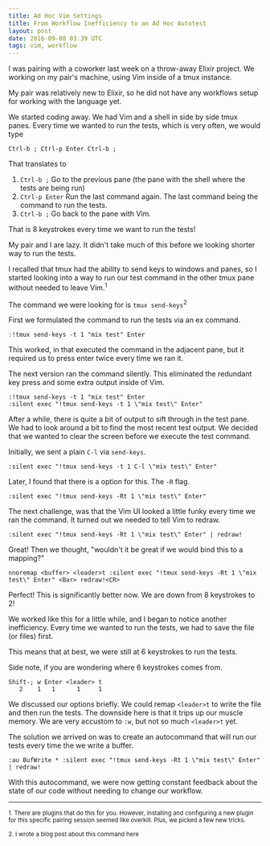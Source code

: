 ```yaml
---
title: Ad Hoc Vim Settings
title: From Workflow Inefficiency to an Ad Hoc Autotest
layout: post
date: 2016-09-08 03:39 UTC
tags: vim, workflow
---
```


I was pairing with a coworker last week on a throw-away Elixir project. We working on my pair's machine, using Vim inside of a tmux instance.

My pair was relatively new to Elixir, so he did not have any workflows setup for working with the language yet.

We started coding away. We had Vim and a shell in side by side tmux panes. Every time we wanted to run the tests, which is very often, we would type

```
Ctrl-b ; Ctrl-p Enter Ctrl-b ;
```
That translates to

1. `Ctrl-b ;` Go to the previous pane (the pane with the shell where the tests are being run)
2. `Ctrl-p Enter` Run the last command again. The last command being the command to run the tests.
3. `Ctrl-b ;` Go back to the pane with Vim.

That is 8 keystrokes every time we want to run the tests!

My pair and I are lazy. It didn't take much of this before we looking shorter way to run the tests.

I recalled that tmux had the ability to send keys to windows and panes, so I started looking into a way to run our test command in the other tmux pane without needed to leave Vim.<sup>1</sup>

The command we were looking for is `tmux send-keys`<sup>2</sup>

First we formulated the command to run the tests via an ex command.

```vimscript
:!tmux send-keys -t 1 "mix test" Enter
```

This worked, in that executed the command in the adjacent pane, but it required us to press enter twice every time we ran it.

The next version ran the command silently. This eliminated the redundant key press and some extra output inside of Vim.

```vimscript
:!tmux send-keys -t 1 "mix test" Enter
:silent exec "!tmux send-keys -t 1 \"mix test\" Enter"
```

After a while, there is quite a bit of output to sift through in the test pane. We had to look around a bit to find the most recent test output. We decided that we wanted to clear the screen before we execute the test command.

Initially, we sent a plain `C-l` via `send-keys`.

```vimscript
:silent exec "!tmux send-keys -t 1 C-l \"mix test\" Enter"
```

Later, I found that there is a option for this. The `-R` flag.

```vimscript
:silent exec "!tmux send-keys -Rt 1 \"mix test\" Enter"
```

The next challenge, was that the Vim UI looked a little funky every time we ran the command. It turned out we needed to tell Vim to redraw.

```vimscript
:silent exec "!tmux send-keys -Rt 1 \"mix test\" Enter" | redraw!
```

Great! Then we thought, "wouldn't it be great if we would bind this to a mapping?"

```vimscript
nnoremap <buffer> <leader>t :silent exec "!tmux send-keys -Rt 1 \"mix test\" Enter" <Bar> redraw!<CR>
```

Perfect! This is significantly better now. We are down from 8 keystrokes to 2!


We worked like this for a little while, and I began to notice another inefficiency. Every time we wanted to run the tests, we had to save the file (or files) first.

This means that at best, we were still at 6 keystrokes to run the tests.


Side note, if you are wondering where 6 keystrokes comes from.

```
Shift-; w Enter <leader> t
   2    1   1      1     1
```

We discussed our options briefly. We could remap `<leader>t` to write the file and then run the tests. The downside here is that it trips up our muscle memory. We are very accustom to `:w`, but not so much `<leader>t` yet.

The solution we arrived on was to create an autocommand that will run our tests every time the we write a buffer.

```
:au BufWrite * :silent exec "!tmux send-keys -Rt 1 \"mix test\" Enter" | redraw!
```

With this autocommand, we were now getting constant feedback about the state of our code without needing to change our workflow.

---

<sub>1. There are plugins that do this for you. However, installing and configuring a new plugin for this specific pairing session seemed like overkill. Plus, we picked a few new tricks.</sub>

<sub>2. I wrote a blog post about this command here</sub>
